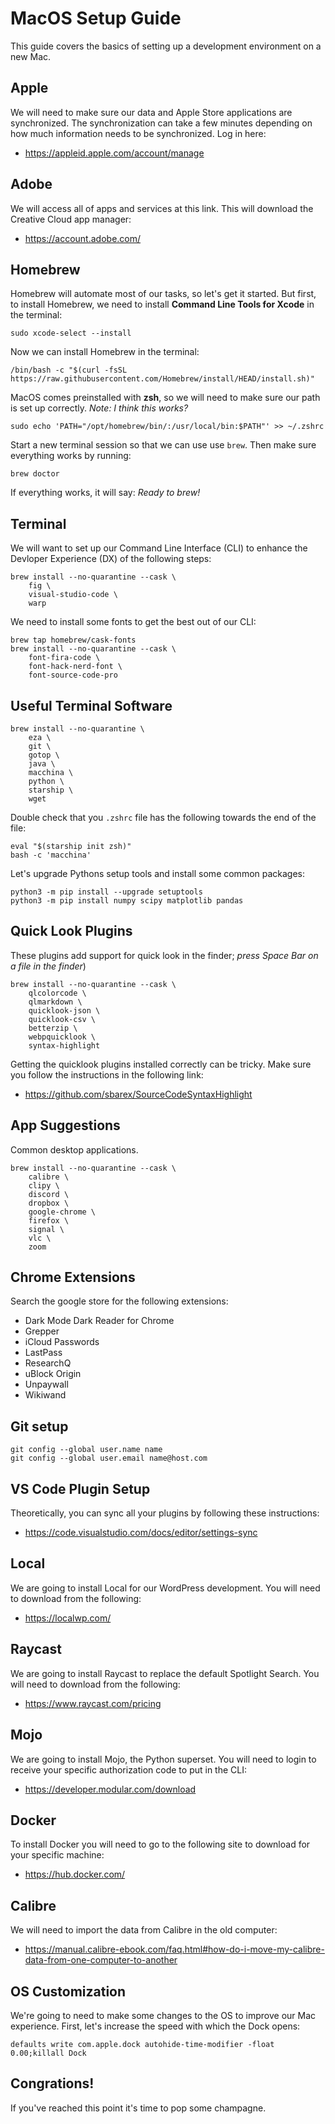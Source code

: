 # MacOS Setup Guide
This guide covers the basics of setting up a development environment on a new Mac.


## Apple
We will need to make sure our data and Apple Store applications are synchronized. The synchronization can take a few minutes depending on how much information needs to be synchronized. Log in here:

* <https://appleid.apple.com/account/manage>


## Adobe
We will access all of apps and services at this link. This will download the Creative Cloud app manager:

* <https://account.adobe.com/>


## Homebrew
Homebrew will automate most of our tasks, so let's get it started. But first, to install Homebrew, we need to install **Command Line Tools for Xcode** in the terminal:

```
sudo xcode-select --install
```

Now we can install Homebrew in the terminal:

```
/bin/bash -c "$(curl -fsSL https://raw.githubusercontent.com/Homebrew/install/HEAD/install.sh)"
```

MacOS comes preinstalled with **zsh**, so we will need to make sure our path is set up correctly. *Note: I think this works?*

```
sudo echo 'PATH="/opt/homebrew/bin/:/usr/local/bin:$PATH"' >> ~/.zshrc
```

Start a new terminal session so that we can use use ```brew```. Then make sure everything works by running:

```
brew doctor
```

If everything works, it will say: *Ready to brew!*


## Terminal
We will want to set up our Command Line Interface (CLI) to enhance the Devloper Experience (DX) of the following steps:

```
brew install --no-quarantine --cask \
    fig \
    visual-studio-code \
    warp
```

We need to install some fonts to get the best out of our CLI:

```
brew tap homebrew/cask-fonts
brew install --no-quarantine --cask \
    font-fira-code \
    font-hack-nerd-font \
    font-source-code-pro
```


## Useful Terminal Software
```
brew install --no-quarantine \
    eza \
    git \
    gotop \
    java \
    macchina \
    python \
    starship \
    wget
```

Double check that you ```.zshrc``` file has the following towards the end of the file:

```
eval "$(starship init zsh)"
bash -c 'macchina'
```

Let's upgrade Pythons setup tools and install some common packages:

```
python3 -m pip install --upgrade setuptools
python3 -m pip install numpy scipy matplotlib pandas
```

## Quick Look Plugins
These plugins add support for quick look in the finder; *press Space Bar on a file in the finder*)

```
brew install --no-quarantine --cask \
    qlcolorcode \
    qlmarkdown \
    quicklook-json \
    quicklook-csv \
    betterzip \
    webpquicklook \
    syntax-highlight
```

Getting the quicklook plugins installed correctly can be tricky. Make sure you follow the instructions in the following link:

* <https://github.com/sbarex/SourceCodeSyntaxHighlight>


## App Suggestions
Common desktop applications.

```
brew install --no-quarantine --cask \
    calibre \
    clipy \
    discord \
    dropbox \
    google-chrome \
    firefox \
    signal \
    vlc \
    zoom
```


## Chrome Extensions
Search the google store for the following extensions:

* Dark Mode Dark Reader for Chrome
* Grepper
* iCloud Passwords
* LastPass
* ResearchQ
* uBlock Origin
* Unpaywall
* Wikiwand


## Git setup
```
git config --global user.name name
git config --global user.email name@host.com
```


## VS Code Plugin Setup
Theoretically, you can sync all your plugins by following these instructions:

* <https://code.visualstudio.com/docs/editor/settings-sync>


## Local
We are going to install Local for our WordPress development. You will need to download from the following:

* <https://localwp.com/>


## Raycast
We are going to install Raycast to replace the default Spotlight Search. You will need to download from the following:

* <https://www.raycast.com/pricing>


## Mojo
We are going to install Mojo, the Python superset. You will need to login to receive your specific authorization code to put in the CLI:

* <https://developer.modular.com/download>


## Docker
To install Docker you will need to go to the following site to download for your specific machine:

* <https://hub.docker.com/>


## Calibre
We will need to import the data from Calibre in the old computer:

* <https://manual.calibre-ebook.com/faq.html#how-do-i-move-my-calibre-data-from-one-computer-to-another>


## OS Customization
We're going to need to make some changes to the OS to improve our Mac experience. First, let's increase the speed with which the Dock opens:

```
defaults write com.apple.dock autohide-time-modifier -float 0.00;killall Dock
```


## Congrations!
If you've reached this point it's time to pop some champagne.

